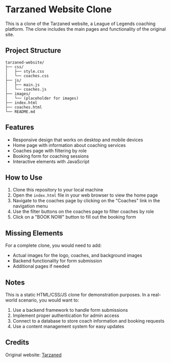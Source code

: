 # Tarzaned Website Clone

This is a clone of the Tarzaned website, a League of Legends coaching platform. The clone includes the main pages and functionality of the original site.

## Project Structure

```
tarzaned-website/
├── css/
│   ├── style.css
│   └── coaches.css
├── js/
│   ├── main.js
│   └── coaches.js
├── images/
│   └── (placeholder for images)
├── index.html
├── coaches.html
└── README.md
```

## Features

- Responsive design that works on desktop and mobile devices
- Home page with information about coaching services
- Coaches page with filtering by role
- Booking form for coaching sessions
- Interactive elements with JavaScript

## How to Use

1. Clone this repository to your local machine
2. Open the `index.html` file in your web browser to view the home page
3. Navigate to the coaches page by clicking on the "Coaches" link in the navigation menu
4. Use the filter buttons on the coaches page to filter coaches by role
5. Click on a "BOOK NOW" button to fill out the booking form

## Missing Elements

For a complete clone, you would need to add:
- Actual images for the logo, coaches, and background images
- Backend functionality for form submission
- Additional pages if needed

## Notes

This is a static HTML/CSS/JS clone for demonstration purposes. In a real-world scenario, you would want to:
1. Use a backend framework to handle form submissions
2. Implement proper authentication for admin access
3. Connect to a database to store coach information and booking requests
4. Use a content management system for easy updates

## Credits

Original website: [Tarzaned](https://tarzaned.gg)
